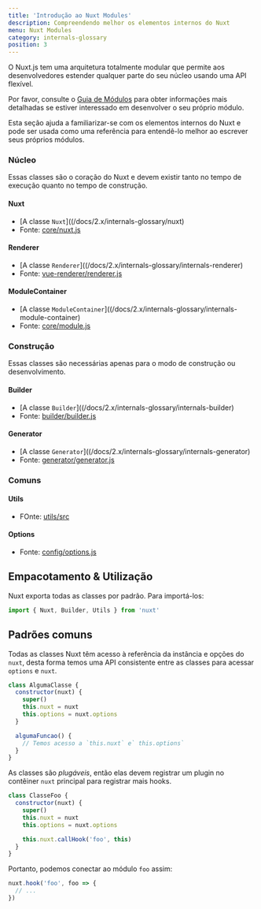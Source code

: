 ```yaml
---
title: 'Introdução ao Nuxt Modules'
description: Compreendendo melhor os elementos internos do Nuxt
menu: Nuxt Modules
category: internals-glossary
position: 3
---
```


O Nuxt.js tem uma arquitetura totalmente modular que permite aos desenvolvedores estender qualquer parte do seu núcleo usando uma API flexível.

Por favor, consulte o [Guia de Módulos](/docs/2.x/directory-structure/modules) para obter informações mais detalhadas se estiver interessado em desenvolver o seu próprio módulo.

Esta seção ajuda a familiarizar-se com os elementos internos do Nuxt e pode ser usada como uma referência para entendê-lo melhor ao escrever seus próprios módulos.

### Núcleo

Essas classes são o coração do Nuxt e devem existir tanto no tempo de execução quanto no tempo de construção.

#### Nuxt

- [A classe `Nuxt`]((/docs/2.x/internals-glossary/nuxt)
- Fonte: [core/nuxt.js](https://github.com/nuxt/nuxt.js/blob/dev/packages/core/src/nuxt.js)

#### Renderer

- [A classe `Renderer`]((/docs/2.x/internals-glossary/internals-renderer)
- Fonte: [vue-renderer/renderer.js](https://github.com/nuxt/nuxt.js/blob/dev/packages/vue-renderer/src/renderer.js)

#### ModuleContainer

- [A classe `ModuleContainer`]((/docs/2.x/internals-glossary/internals-module-container)
- Fonte: [core/module.js](https://github.com/nuxt/nuxt.js/blob/dev/packages/core/src/module.js)

### Construção

Essas classes são necessárias apenas para o modo de construção ou desenvolvimento.

#### Builder

- [A classe `Builder`]((/docs/2.x/internals-glossary/internals-builder)
- Fonte: [builder/builder.js](https://github.com/nuxt/nuxt.js/blob/dev/packages/builder/src/builder.js)

#### Generator

- [A classe `Generator`]((/docs/2.x/internals-glossary/internals-generator)
- Fonte: [generator/generator.js](https://github.com/nuxt/nuxt.js/blob/dev/packages/generator/src/generator.js)

### Comuns

#### Utils

- FOnte: [utils/src](https://github.com/nuxt/nuxt.js/blob/dev/packages/utils/src)

#### Options

- Fonte: [config/options.js](https://github.com/nuxt/nuxt.js/blob/dev/packages/config/src/options.js)

## Empacotamento & Utilização

Nuxt exporta todas as classes por padrão. Para importá-los:

```js
import { Nuxt, Builder, Utils } from 'nuxt'
```

## Padrões comuns

Todas as classes Nuxt têm acesso à referência da instância e opções do `nuxt`, desta forma temos uma API consistente entre as classes para acessar `options` e `nuxt`.

```js
class AlgumaClasse {
  constructor(nuxt) {
    super()
    this.nuxt = nuxt
    this.options = nuxt.options
  }

  algumaFuncao() {
    // Temos acesso a `this.nuxt` e` this.options`
  }
}
```

As classes são _plugáveis_, então elas devem registrar um plugin no contêiner `nuxt` principal para registrar mais hooks.

```js
class ClasseFoo {
  constructor(nuxt) {
    super()
    this.nuxt = nuxt
    this.options = nuxt.options

    this.nuxt.callHook('foo', this)
  }
}
```

Portanto, podemos conectar ao módulo `foo` assim:

```js
nuxt.hook('foo', foo => {
  // ...
})
```
